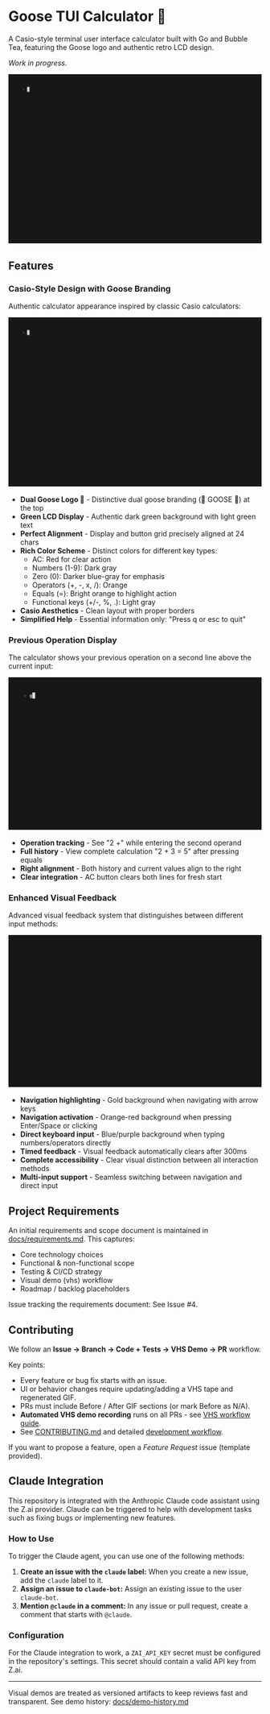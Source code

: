 # Goose TUI Calculator 🪿

A Casio-style terminal user interface calculator built with Go and Bubble Tea, featuring the Goose logo and authentic retro LCD design.

*Work in progress.*

![Baseline Demo](.tapes/assets/feature-no-battery.gif)

## Features

### Casio-Style Design with Goose Branding
Authentic calculator appearance inspired by classic Casio calculators:

![Goose Logo Casio UI Demo](.tapes/assets/feature-no-battery.gif)

- **Dual Goose Logo 🪿** - Distinctive dual goose branding (🪿 GOOSE 🪿) at the top
- **Green LCD Display** - Authentic dark green background with light green text
- **Perfect Alignment** - Display and button grid precisely aligned at 24 chars
- **Rich Color Scheme** - Distinct colors for different key types:
  - AC: Red for clear action
  - Numbers (1-9): Dark gray
  - Zero (0): Darker blue-gray for emphasis
  - Operators (+, -, x, /): Orange
  - Equals (=): Bright orange to highlight action
  - Functional keys (+/-, %, .): Light gray
- **Casio Aesthetics** - Clean layout with proper borders
- **Simplified Help** - Essential information only: "Press q or esc to quit"

### Previous Operation Display
The calculator shows your previous operation on a second line above the current input:

![Previous Operation Demo](.tapes/assets/feature-previous-operation.gif)

- **Operation tracking** - See "2 +" while entering the second operand
- **Full history** - View complete calculation "2 + 3 = 5" after pressing equals
- **Right alignment** - Both history and current values align to the right
- **Clear integration** - AC button clears both lines for fresh start

### Enhanced Visual Feedback
Advanced visual feedback system that distinguishes between different input methods:

![Enhanced Visual Feedback Demo](.tapes/assets/feature-enhanced-visual-feedback.gif)

- **Navigation highlighting** - Gold background when navigating with arrow keys
- **Navigation activation** - Orange-red background when pressing Enter/Space or clicking
- **Direct keyboard input** - Blue/purple background when typing numbers/operators directly
- **Timed feedback** - Visual feedback automatically clears after 300ms
- **Complete accessibility** - Clear visual distinction between all interaction methods
- **Multi-input support** - Seamless switching between navigation and direct input

## Project Requirements

An initial requirements and scope document is maintained in [docs/requirements.md](docs/requirements.md). This captures:
- Core technology choices
- Functional & non-functional scope
- Testing & CI/CD strategy
- Visual demo (vhs) workflow
- Roadmap / backlog placeholders

Issue tracking the requirements document: See Issue #4.

## Contributing

We follow an **Issue → Branch → Code + Tests → VHS Demo → PR** workflow.

Key points:
- Every feature or bug fix starts with an issue.
- UI or behavior changes require updating/adding a VHS tape and regenerated GIF.
- PRs must include Before / After GIF sections (or mark Before as N/A).
- **Automated VHS demo recording** runs on all PRs - see [VHS workflow guide](docs/vhs-workflow.md).
- See [CONTRIBUTING.md](CONTRIBUTING.md) and detailed [development workflow](docs/development-workflow.md).

If you want to propose a feature, open a *Feature Request* issue (template provided).

## Claude Integration

This repository is integrated with the Anthropic Claude code assistant using the Z.ai provider. Claude can be triggered to help with development tasks such as fixing bugs or implementing new features.

### How to Use

To trigger the Claude agent, you can use one of the following methods:

1.  **Create an issue with the `claude` label:** When you create a new issue, add the `claude` label to it.
2.  **Assign an issue to `claude-bot`:** Assign an existing issue to the user `claude-bot`.
3.  **Mention `@claude` in a comment:** In any issue or pull request, create a comment that starts with `@claude`.

### Configuration

For the Claude integration to work, a `ZAI_API_KEY` secret must be configured in the repository's settings. This secret should contain a valid API key from Z.ai.

---
Visual demos are treated as versioned artifacts to keep reviews fast and transparent.
See demo history: [docs/demo-history.md](docs/demo-history.md)
